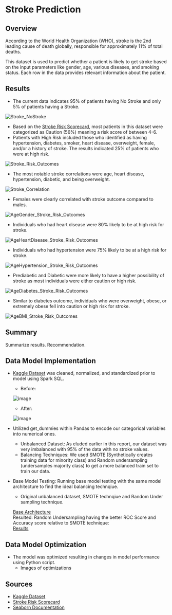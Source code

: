 # Stroke Prediction

## Overview
According to the World Health Organization (WHO), stroke is the 2nd leading cause of death globally, responsible for approximately 11% of total deaths.

This dataset is used to predict whether a patient is likely to get stroke based on the input parameters like gender, age, various diseases, and smoking status. Each row in the data provides relevant information about the patient.

## Results
- The current data indicates 95% of patients having No Stroke and only 5% of patients having a Stroke. 

![Stroke_NoStroke](https://github.com/fiyang89/proj4-team6/assets/120594187/dbe6f381-4321-463c-99df-6b8f02f042a7)

- Based on the [Stroke Risk Scorecard](https://www.phoebehealth.com/services/stroke-treatment/neurosciences-stroke-risk-factors), most patients in this dataset were categorized as Caution (56%) meaning a risk score of between 4-6.
- Patients with High Risk included those who identified as having hypertension, diabetes, smoker, heart disease, overweight, female, and/or a history of stroke. The results indicated 25% of patients who were at high risk.

![Stroke_Risk_Outcomes](https://github.com/fiyang89/proj4-team6/assets/120594187/cc7a3d7f-d830-4985-8b1b-f5a20faccafd)

- The most notable stroke correlations were age, heart disease, hypertension, diabetic, and being overweight.

![Stroke_Correlation](https://github.com/fiyang89/proj4-team6/assets/120594187/a36cc390-6810-4750-a34d-424110df358e)

- Females were clearly correlated with stroke outcome compared to males.

![AgeGender_Stroke_Risk_Outcomes](https://github.com/fiyang89/proj4-team6/assets/120594187/ed4bdf64-4872-4387-b3fe-48e181c1a897)

- Individuals who had heart disease were 80% likely to be at high risk for stroke.

![AgeHeartDisease_Stroke_Risk_Outcomes](https://github.com/fiyang89/proj4-team6/assets/120594187/1a723b7d-7fae-4497-8600-01d525e0fd9f)

- Individuals who had hypertension were 75% likely to be at a high risk for stroke.

![AgeHypertension_Stroke_Risk_Outcomes](https://github.com/fiyang89/proj4-team6/assets/120594187/1265967a-91c4-4469-9c5f-233bf4d732d2)

- Prediabetic and Diabetic were more likely to have a higher possibility of stroke as most individuals were either caution or high risk. 

![AgeDiabetes_Stroke_Risk_Outcomes](https://github.com/fiyang89/proj4-team6/assets/120594187/471a7c0e-83c1-4e4e-b402-c0a0760c78fe)

- Similar to diabetes outcome, individuals who were overweight, obese, or extremely obese fell into caution or high risk for stroke.

![AgeBMI_Stroke_Risk_Outcomes](https://github.com/fiyang89/proj4-team6/assets/120594187/2c727f99-86cc-4edb-93af-7e6740ae3c06)


## Summary
Summarize results. Recommendation.

## Data Model Implementation
- [Kaggle Dataset](https://www.kaggle.com/datasets/fedesoriano/stroke-prediction-dataset) was cleaned, normalized, and standardized prior to model using Spark SQL. 
    - Before: 
    
    ![image](https://github.com/fiyang89/proj4-team6/assets/120594187/84e86d88-814f-4f28-b5e7-45d19537398d)


    - After:
    
    ![image](https://github.com/fiyang89/proj4-team6/assets/120594187/0cd60961-717b-4e94-a58a-23c405d9cabd)
    
- Utilized get_dummies within Pandas to encode our categorical variables into numerical ones.
    - Unbalanced Dataset: As eluded earlier in this report, our dataset was very imbalanced with 95% of the data with no stroke values. 
    - Balancing Techniques: We used SMOTE (Synthetically creates training data for minority class) and Random undersampling (undersamples majority class) to get a more balanced train set to train our data.
- Base Model Testing: Running base model testing with the same model architecture to find the ideal balancing technqiue.
    - Original unbalanced dataset, SMOTE technqiue and Random Under sampling technique.<br>
    
    [Base Architecture](https://github.com/fiyang89/proj4-team6/blob/main/Images/Base_Model_Arch.png)
    <br>
    Resulted: Random Undersampling having the better ROC Score and Accuracy score relative to SMOTE technique:<br>
    [Results](https://github.com/fiyang89/proj4-team6/blob/main/Images/Base_Model_Scores.png)
## Data Model Optimization
- The model was optimized resulting in changes in model performance using Python script.
    - Images of optimizations

## Sources
- [Kaggle Dataset](https://www.kaggle.com/datasets/fedesoriano/stroke-prediction-dataset)
- [Stroke Risk Scorecard](https://www.phoebehealth.com/services/stroke-treatment/neurosciences-stroke-risk-factors)
- [Seaborn Documentation](https://seaborn.pydata.org/generated/seaborn.FacetGrid.html)
